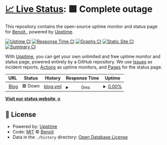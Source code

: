 # [📈 Live Status](https://blaurent.github.io/web_monitoring): <!--live status--> **🟥 Complete outage**

This repository contains the open-source uptime monitor and status page for [Benoit ](https://blog.littlecorner.info/), powered by [Upptime](https://github.com/upptime/upptime).

[![Uptime CI](https://github.com/blaurent/web_monitoring/workflows/Uptime%20CI/badge.svg)](https://github.com/blaurent/web_monitoring/actions?query=workflow%3A%22Uptime+CI%22)
[![Response Time CI](https://github.com/blaurent/web_monitoring/workflows/Response%20Time%20CI/badge.svg)](https://github.com/blaurent/web_monitoring/actions?query=workflow%3A%22Response+Time+CI%22)
[![Graphs CI](https://github.com/blaurent/web_monitoring/workflows/Graphs%20CI/badge.svg)](https://github.com/blaurent/web_monitoring/actions?query=workflow%3A%22Graphs+CI%22)
[![Static Site CI](https://github.com/blaurent/web_monitoring/workflows/Static%20Site%20CI/badge.svg)](https://github.com/blaurent/web_monitoring/actions?query=workflow%3A%22Static+Site+CI%22)
[![Summary CI](https://github.com/blaurent/web_monitoring/workflows/Summary%20CI/badge.svg)](https://github.com/blaurent/web_monitoring/actions?query=workflow%3A%22Summary+CI%22)

With [Upptime](https://upptime.js.org), you can get your own unlimited and free uptime monitor and status page, powered entirely by a GitHub repository. We use [Issues](https://github.com/blaurent/web_monitoring/issues) as incident reports, [Actions](https://github.com/blaurent/web_monitoring/actions) as uptime monitors, and [Pages](https://blaurent.github.io/web_monitoring) for the status page.

<!--start: status pages-->
<!-- This summary is generated by Upptime (https://github.com/upptime/upptime) -->
<!-- Do not edit this manually, your changes will be overwritten -->
<!-- prettier-ignore -->
| URL | Status | History | Response Time | Uptime |
| --- | ------ | ------- | ------------- | ------ |
| <img alt="" src="https://icons.duckduckgo.com/ip3/blog.littlecorner.info.ico" height="13"> [Blog](https://blog.littlecorner.info/) | 🟥 Down | [blog.yml](https://github.com/BLaurent/web_monitoring/commits/HEAD/history/blog.yml) | <details><summary><img alt="Response time graph" src="./graphs/blog/response-time-week.png" height="20"> 0ms</summary><br><a href="https://blaurent.github.io/web_monitoring/history/blog"><img alt="Response time 1232" src="https://img.shields.io/endpoint?url=https%3A%2F%2Fraw.githubusercontent.com%2FBLaurent%2Fweb_monitoring%2FHEAD%2Fapi%2Fblog%2Fresponse-time.json"></a><br><a href="https://blaurent.github.io/web_monitoring/history/blog"><img alt="24-hour response time 0" src="https://img.shields.io/endpoint?url=https%3A%2F%2Fraw.githubusercontent.com%2FBLaurent%2Fweb_monitoring%2FHEAD%2Fapi%2Fblog%2Fresponse-time-day.json"></a><br><a href="https://blaurent.github.io/web_monitoring/history/blog"><img alt="7-day response time 0" src="https://img.shields.io/endpoint?url=https%3A%2F%2Fraw.githubusercontent.com%2FBLaurent%2Fweb_monitoring%2FHEAD%2Fapi%2Fblog%2Fresponse-time-week.json"></a><br><a href="https://blaurent.github.io/web_monitoring/history/blog"><img alt="30-day response time 590" src="https://img.shields.io/endpoint?url=https%3A%2F%2Fraw.githubusercontent.com%2FBLaurent%2Fweb_monitoring%2FHEAD%2Fapi%2Fblog%2Fresponse-time-month.json"></a><br><a href="https://blaurent.github.io/web_monitoring/history/blog"><img alt="1-year response time 1241" src="https://img.shields.io/endpoint?url=https%3A%2F%2Fraw.githubusercontent.com%2FBLaurent%2Fweb_monitoring%2FHEAD%2Fapi%2Fblog%2Fresponse-time-year.json"></a></details> | <details><summary><a href="https://blaurent.github.io/web_monitoring/history/blog">0.00%</a></summary><a href="https://blaurent.github.io/web_monitoring/history/blog"><img alt="All-time uptime 92.04%" src="https://img.shields.io/endpoint?url=https%3A%2F%2Fraw.githubusercontent.com%2FBLaurent%2Fweb_monitoring%2FHEAD%2Fapi%2Fblog%2Fuptime.json"></a><br><a href="https://blaurent.github.io/web_monitoring/history/blog"><img alt="24-hour uptime 0.00%" src="https://img.shields.io/endpoint?url=https%3A%2F%2Fraw.githubusercontent.com%2FBLaurent%2Fweb_monitoring%2FHEAD%2Fapi%2Fblog%2Fuptime-day.json"></a><br><a href="https://blaurent.github.io/web_monitoring/history/blog"><img alt="7-day uptime 0.00%" src="https://img.shields.io/endpoint?url=https%3A%2F%2Fraw.githubusercontent.com%2FBLaurent%2Fweb_monitoring%2FHEAD%2Fapi%2Fblog%2Fuptime-week.json"></a><br><a href="https://blaurent.github.io/web_monitoring/history/blog"><img alt="30-day uptime 1.53%" src="https://img.shields.io/endpoint?url=https%3A%2F%2Fraw.githubusercontent.com%2FBLaurent%2Fweb_monitoring%2FHEAD%2Fapi%2Fblog%2Fuptime-month.json"></a><br><a href="https://blaurent.github.io/web_monitoring/history/blog"><img alt="1-year uptime 91.77%" src="https://img.shields.io/endpoint?url=https%3A%2F%2Fraw.githubusercontent.com%2FBLaurent%2Fweb_monitoring%2FHEAD%2Fapi%2Fblog%2Fuptime-year.json"></a></details>

<!--end: status pages-->

[**Visit our status website →**](https://blaurent.github.io/web_monitoring)

## 📄 License

- Powered by: [Upptime](https://github.com/upptime/upptime)
- Code: [MIT](./LICENSE) © [Benoit ](https://blog.littlecorner.info/)
- Data in the `./history` directory: [Open Database License](https://opendatacommons.org/licenses/odbl/1-0/)
